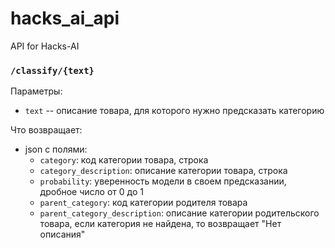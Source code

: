 # hacks_ai_api
API for Hacks-AI

### `/classify/{text}`

Параметры:
* `text` -- описание товара, для которого нужно предсказать категорию

Что возвращает:
* json с полями:
  - `category`: код категории товара, строка
  - `category_description`: описание категории товара, строка
  - `probability`: уверенность модели в своем предсказании, дробное число от 0 до 1
  - `parent_category`: код категории родителя товара
  - `parent_category_description`: описание категории родительского товара, если категория не найдена, то возвращает "Нет описания"
